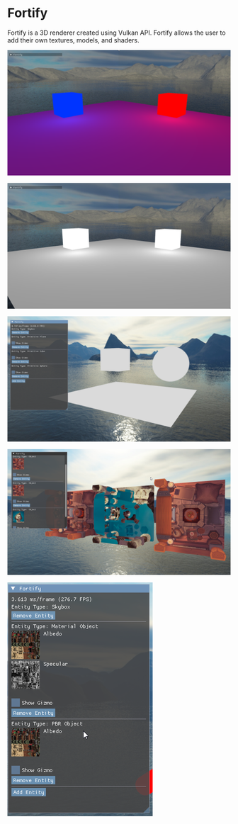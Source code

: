 # Fortify

Fortify is a 3D renderer created using Vulkan API. Fortify allows the user to add their own textures, models, and shaders.

![](https://github.com/Shivar-J/Fortify/blob/master/Demo/Fortify_y3ZFekqkRY.png)

![](https://github.com/Shivar-J/Fortify/blob/master/Demo/Fortify_O1QArscRnS.png)

![](https://github.com/Shivar-J/Fortify/blob/master/Demo/Fortify_TjCCwvQY4S.png)

![](https://github.com/Shivar-J/Fortify/blob/master/Demo/Fortify_foF5tX9S9t.png)

![](https://github.com/Shivar-J/Fortify/blob/master/Demo/Fortify_legU3S3EW4.png)
